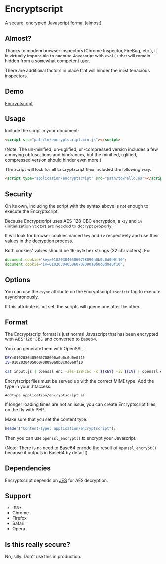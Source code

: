 # Encryptscript

A secure, encrypted Javascript format (almost)

## Almost?

Thanks to modern browser inspectors (Chrome Inspector, FireBug, etc.), it is virtually impossible to execute Javascript with `eval()` that will remain hidden from a somewhat competent user.

There are additional factors in place that will hinder the most tenacious inspectors.

## Demo

[Encryptscript](http://kevinselwyn.com/Encryptscript/)

## Usage

Include the script in your document:

```html
<script src="path/to/encryptscript.min.js"></script>
```

(Note: The un-minified, un-uglified, un-compressed version includes a few annoying obfuscations and hindrances, but the minified, uglified, compressed version should hinder even more.)

The script will look for all Encryptscript files included the following way:

```html
<script type="application/encryptscript" src="path/to/hello.es"></script>
```

## Security

On its own, including the script with the syntax above is not enough to execute the Encryptscript.

Because Encryptscript uses AES-128-CBC encryption, a `key` and `iv` (initialization vector) are needed to decrypt properly.

It will look for browser cookies named `key` and `iv` respectively and use their values in the decryption process.

Both cookies' values should be 16-byte hex strings (32 characters). Ex:

```js
document.cookie="key=0102030405060708090a0b0c0d0e0f10";
document.cookie="iv=0102030405060708090a0b0c0d0e0f10";
```

## Options

You can use the `async` attribute on the Encryptscript `<script>` tag to execute asynchronously.

If this attribute is not set, the scripts will queue one after the other.

## Format

The Encryptscript format is just normal Javascript that has been encrypted with AES-128-CBC and converted to Base64.

You can generate them with OpenSSL:

```bash
KEY=0102030405060708090a0b0c0d0e0f10
IV=0102030405060708090a0b0c0d0e0f10

cat input.js | openssl enc -aes-128-cbc -K ${KEY} -iv ${IV} | openssl enc -base64 -A -out output.es
```

Encrytscript files must be served up with the correct MIME type. Add the type in your .htaccess:

```
AddType application/encryptscript es
```

If longer loading times are not an issue, you can create Encryptscript files on the fly with PHP.

Make sure that you set the content type:

```php
header("Content-Type: application/encryptscript");
```

Then you can use `openssl_encrypt()` to encrypt your Javascript.

(Note: There is no need to Base64 encode the result of `openssl_encrypt()` because it outputs in Base64 by default)

## Dependencies

Encryptscript depends on [JES](https://github.com/kevinselwyn/JES) for AES decryption.

## Support

* IE8+
* Chrome
* Firefox
* Safari
* Opera

## Is this really secure?

No, silly. Don't use this in production.
